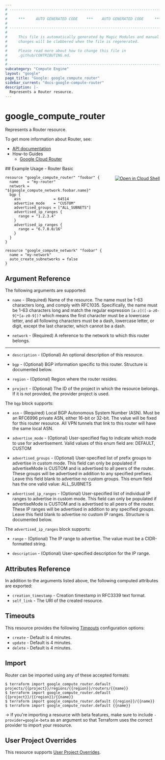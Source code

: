 ```yaml
---
# ----------------------------------------------------------------------------
#
#     ***     AUTO GENERATED CODE    ***    AUTO GENERATED CODE     ***
#
# ----------------------------------------------------------------------------
#
#     This file is automatically generated by Magic Modules and manual
#     changes will be clobbered when the file is regenerated.
#
#     Please read more about how to change this file in
#     .github/CONTRIBUTING.md.
#
# ----------------------------------------------------------------------------
subcategory: "Compute Engine"
layout: "google"
page_title: "Google: google_compute_router"
sidebar_current: "docs-google-compute-router"
description: |-
  Represents a Router resource.
---
```


# google\_compute\_router

Represents a Router resource.


To get more information about Router, see:

* [API documentation](https://cloud.google.com/compute/docs/reference/rest/v1/routers)
* How-to Guides
    * [Google Cloud Router](https://cloud.google.com/router/docs/)

<div class = "oics-button" style="float: right; margin: 0 0 -15px">
  <a href="https://console.cloud.google.com/cloudshell/open?cloudshell_git_repo=https%3A%2F%2Fgithub.com%2Fterraform-google-modules%2Fdocs-examples.git&cloudshell_working_dir=router_basic&cloudshell_image=gcr.io%2Fgraphite-cloud-shell-images%2Fterraform%3Alatest&open_in_editor=main.tf&cloudshell_print=.%2Fmotd&cloudshell_tutorial=.%2Ftutorial.md" target="_blank">
    <img alt="Open in Cloud Shell" src="//gstatic.com/cloudssh/images/open-btn.svg" style="max-height: 44px; margin: 32px auto; max-width: 100%;">
  </a>
</div>
## Example Usage - Router Basic


```hcl
resource "google_compute_router" "foobar" {
  name    = "my-router"
  network = "${google_compute_network.foobar.name}"
  bgp {
    asn               = 64514
    advertise_mode    = "CUSTOM"
    advertised_groups = ["ALL_SUBNETS"]
    advertised_ip_ranges {
      range = "1.2.3.4"
    }
    advertised_ip_ranges {
      range = "6.7.0.0/16"
    }
  }
}

resource "google_compute_network" "foobar" {
  name = "my-network"
  auto_create_subnetworks = false
}
```

## Argument Reference

The following arguments are supported:


* `name` -
  (Required)
  Name of the resource. The name must be 1-63 characters long, and
  comply with RFC1035. Specifically, the name must be 1-63 characters
  long and match the regular expression `[a-z]([-a-z0-9]*[a-z0-9])?`
  which means the first character must be a lowercase letter, and all
  following characters must be a dash, lowercase letter, or digit,
  except the last character, which cannot be a dash.

* `network` -
  (Required)
  A reference to the network to which this router belongs.


- - -


* `description` -
  (Optional)
  An optional description of this resource.

* `bgp` -
  (Optional)
  BGP information specific to this router.  Structure is documented below.

* `region` -
  (Optional)
  Region where the router resides.

* `project` - (Optional) The ID of the project in which the resource belongs.
    If it is not provided, the provider project is used.


The `bgp` block supports:

* `asn` -
  (Required)
  Local BGP Autonomous System Number (ASN). Must be an RFC6996
  private ASN, either 16-bit or 32-bit. The value will be fixed for
  this router resource. All VPN tunnels that link to this router
  will have the same local ASN.

* `advertise_mode` -
  (Optional)
  User-specified flag to indicate which mode to use for advertisement.
  Valid values of this enum field are: DEFAULT, CUSTOM

* `advertised_groups` -
  (Optional)
  User-specified list of prefix groups to advertise in custom mode.
  This field can only be populated if advertiseMode is CUSTOM and
  is advertised to all peers of the router. These groups will be
  advertised in addition to any specified prefixes. Leave this field
  blank to advertise no custom groups.
  This enum field has the one valid value: ALL_SUBNETS

* `advertised_ip_ranges` -
  (Optional)
  User-specified list of individual IP ranges to advertise in
  custom mode. This field can only be populated if advertiseMode
  is CUSTOM and is advertised to all peers of the router. These IP
  ranges will be advertised in addition to any specified groups.
  Leave this field blank to advertise no custom IP ranges.  Structure is documented below.


The `advertised_ip_ranges` block supports:

* `range` -
  (Optional)
  The IP range to advertise. The value must be a
  CIDR-formatted string.

* `description` -
  (Optional)
  User-specified description for the IP range.

## Attributes Reference

In addition to the arguments listed above, the following computed attributes are exported:


* `creation_timestamp` -
  Creation timestamp in RFC3339 text format.
* `self_link` - The URI of the created resource.


## Timeouts

This resource provides the following
[Timeouts](/docs/configuration/resources.html#timeouts) configuration options:

- `create` - Default is 4 minutes.
- `update` - Default is 4 minutes.
- `delete` - Default is 4 minutes.

## Import

Router can be imported using any of these accepted formats:

```
$ terraform import google_compute_router.default projects/{{project}}/regions/{{region}}/routers/{{name}}
$ terraform import google_compute_router.default {{project}}/{{region}}/{{name}}
$ terraform import google_compute_router.default {{region}}/{{name}}
$ terraform import google_compute_router.default {{name}}
```

-> If you're importing a resource with beta features, make sure to include `-provider=google-beta`
as an argument so that Terraform uses the correct provider to import your resource.

## User Project Overrides

This resource supports [User Project Overrides](https://www.terraform.io/docs/providers/google/provider_reference.html#user_project_override).
